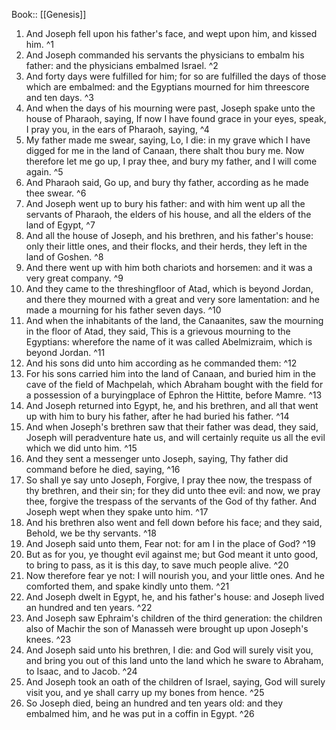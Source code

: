  Book:: [[Genesis]]
 1. And Joseph fell upon his father's face, and wept upon him, and kissed him. ^1
 2. And Joseph commanded his servants the physicians to embalm his father: and the physicians embalmed Israel. ^2
 3. And forty days were fulfilled for him; for so are fulfilled the days of those which are embalmed: and the Egyptians mourned for him threescore and ten days. ^3
 4. And when the days of his mourning were past, Joseph spake unto the house of Pharaoh, saying, If now I have found grace in your eyes, speak, I pray you, in the ears of Pharaoh, saying, ^4
 5. My father made me swear, saying, Lo, I die: in my grave which I have digged for me in the land of Canaan, there shalt thou bury me. Now therefore let me go up, I pray thee, and bury my father, and I will come again. ^5
 6. And Pharaoh said, Go up, and bury thy father, according as he made thee swear. ^6
 7. And Joseph went up to bury his father: and with him went up all the servants of Pharaoh, the elders of his house, and all the elders of the land of Egypt, ^7
 8. And all the house of Joseph, and his brethren, and his father's house: only their little ones, and their flocks, and their herds, they left in the land of Goshen. ^8
 9. And there went up with him both chariots and horsemen: and it was a very great company. ^9
 10. And they came to the threshingfloor of Atad, which is beyond Jordan, and there they mourned with a great and very sore lamentation: and he made a mourning for his father seven days. ^10
 11. And when the inhabitants of the land, the Canaanites, saw the mourning in the floor of Atad, they said, This is a grievous mourning to the Egyptians: wherefore the name of it was called Abelmizraim, which is beyond Jordan. ^11
 12. And his sons did unto him according as he commanded them: ^12
 13. For his sons carried him into the land of Canaan, and buried him in the cave of the field of Machpelah, which Abraham bought with the field for a possession of a buryingplace of Ephron the Hittite, before Mamre. ^13
 14. And Joseph returned into Egypt, he, and his brethren, and all that went up with him to bury his father, after he had buried his father. ^14
 15. And when Joseph's brethren saw that their father was dead, they said, Joseph will peradventure hate us, and will certainly requite us all the evil which we did unto him. ^15
 16. And they sent a messenger unto Joseph, saying, Thy father did command before he died, saying, ^16
 17. So shall ye say unto Joseph, Forgive, I pray thee now, the trespass of thy brethren, and their sin; for they did unto thee evil: and now, we pray thee, forgive the trespass of the servants of the God of thy father. And Joseph wept when they spake unto him. ^17
 18. And his brethren also went and fell down before his face; and they said, Behold, we be thy servants. ^18
 19. And Joseph said unto them, Fear not: for am I in the place of God? ^19
 20. But as for you, ye thought evil against me; but God meant it unto good, to bring to pass, as it is this day, to save much people alive. ^20
 21. Now therefore fear ye not: I will nourish you, and your little ones. And he comforted them, and spake kindly unto them. ^21
 22. And Joseph dwelt in Egypt, he, and his father's house: and Joseph lived an hundred and ten years. ^22
 23. And Joseph saw Ephraim's children of the third generation: the children also of Machir the son of Manasseh were brought up upon Joseph's knees. ^23
 24. And Joseph said unto his brethren, I die: and God will surely visit you, and bring you out of this land unto the land which he sware to Abraham, to Isaac, and to Jacob. ^24
 25. And Joseph took an oath of the children of Israel, saying, God will surely visit you, and ye shall carry up my bones from hence. ^25
 26. So Joseph died, being an hundred and ten years old: and they embalmed him, and he was put in a coffin in Egypt. ^26
